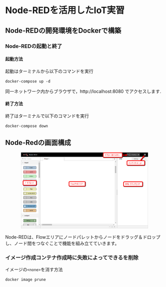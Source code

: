 # Node-REDを活用したIoT実習

## Node-REDの開発環境をDockerで構築

### Node-REDの起動と終了

#### 起動方法

起動はターミナルから以下のコマンドを実行

```shell
docker-compose up -d
```

同一ネットワーク内からブラウザで，http://localhost:8080 でアクセスします.

#### 終了方法

終了はターミナルで以下のコマンドを実行

```shell
docker-compose down
```

## Node-Redの画面構成

<center>
  <img src="./images/node-red-capture.png" width="80%">
</center>

Node-REDは、Flowエリアにノードパレットからノードをドラッグ＆ドロップし、ノード間をつなぐことで機能を組み立てていきます。

### イメージ作成コンテナ作成時に失敗によってできる<none>を削除

イメージの`<none>`を消す方法

```shell
docker image prune
```
